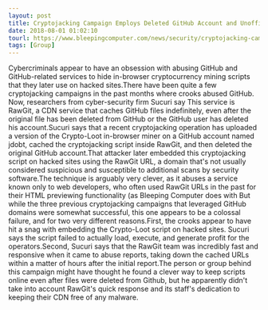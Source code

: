 ```yaml
---
layout: post
title: Cryptojacking Campaign Employs Deleted GitHub Account and Unofficial GitHub CDN
date: 2018-08-01 01:02:10
tourl: https://www.bleepingcomputer.com/news/security/cryptojacking-campaign-employs-deleted-github-account-and-unofficial-github-cdn/
tags: [Group]
---
```

Cybercriminals appear to have an obsession with abusing GitHub and GitHub-related services to hide in-browser cryptocurrency mining scripts that they later use on hacked sites.There have been quite a few cryptojacking campaigns in the past months where crooks abused GitHub. Now, researchers from cyber-security firm Sucuri say This service is RawGit, a CDN service that caches GitHub files indefinitely, even after the original file has been deleted from GitHub or the GitHub user has deleted his account.Sucuri says that a recent cryptojacking operation has uploaded a version of the Crypto-Loot in-browser miner on a GitHub account named jdobt, cached the cryptojacking script inside RawGit, and then deleted the original GitHub account.That attacker later embedded this cryptojacking script on hacked sites using the RawGit URL, a domain that's not usually considered suspicious and susceptible to additional scans by security software.The technique is arguably very clever, as it abuses a service known only to web developers, who often used RawGit URLs in the past for their HTML previewing functionality (as Bleeping Computer does with But while the three previous cryptojacking campaigns that leveraged GitHub domains were somewhat successful, this one appears to be a colossal failure, and for two very different reasons.First, the crooks appear to have hit a snag with embedding the Crypto-Loot script on hacked sites. Sucuri says the script failed to actually load, execute, and generate profit for the operators.Second, Sucuri says that the RawGit team was incredibly fast and responsive when it came to abuse reports, taking down the cached URLs within a matter of hours after the initial report.The person or group behind this campaign might have thought he found a clever way to keep scripts online even after files were deleted from Github, but he apparently didn't take into account RawGit's quick response and its staff's dedication to keeping their CDN free of any malware.